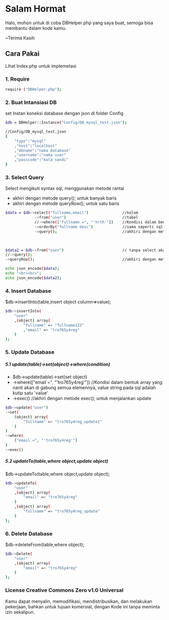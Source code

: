 # Salam Hormat
Halo, mohon untuk di coba DBHelper php yang saya buat, semoga bisa membantu dalam kode kamu. 

~Terima Kasih

## Cara Pakai
Lihat Index.php untuk implemetasi

### 1. Require
```bash
require ("DBHelper.php");
```

### 2. Buat Intansiasi DB
set Instan koneksi database dengan json di folder Config
```bash
$db = DBHelper::Instance("Config/DB_mysql_test.json");

//Config/DB_mysql_test.json
{
    "type":"mysql"
    ,"host":"localhost"
    ,"dbname":"nama database"
    ,"username":"nama user"
    ,"passcode":"kata sandi"
}
```


### 3. Select Query
Select mengikuti syntax sql, menggunakan metode rantai
- akhiri dengan metode query(); untuk banyak baris
- akhiri dengan metode queryRow(); untuk satu baris
```bash
$data = $db->select("fullname,email")               //kolom 
             ->from("user")                         //tabel
             //->where(["fullname =", "'hrth'"])    //Kondisi dalam bentuk array yang nanti akan di gabung semua elemennya, value string pada sql adalah kutip satu 'value'
             ->orderBy("fullname desc")             //sama seperti sql, 'kolom' dulu kemudian sequen 'asc/desc'
             ->query();                             //akhiri dengan metode query(); untuk banyak baris/ atau queryRow(); untuk satu baris
             
             

$data2 = $db->from("user")                          // tanpa select akan otomatis select * from(tabel)
//->query();                         
->queryRow();                                       //akhiri dengan metode queryRow(); untuk satu baris

echo json_encode($data);
echo "<br><br>";
echo json_encode($data2);
```

### 4. Insert Database
$db->insertInto(table,insert object column=>value);
```bash
$db->insertInto(
    "user"
    ,(object) array(
        "fullname" => "fullname123"
        ,"email" => "tro765y4reg"
    )
);
```

### 5. Update Database

##### 5.1 update(table)->set(object)->where(condition)
- $db->update(table)->set(set object)
- ->where(["email =", "'tro765y4reg'"])             //Kondisi dalam bentuk array yang nanti akan di gabung semua elemennya, value string pada sql adalah kutip satu 'value'
- ->exec()                                          //akhiri dengan metode exec(); untuk menjalankan update
```bash
$db->update("user")
->set(
    (object) array(
        "fullname" => "tro765y4reg_update1"
    )
)
->where(
    ["email =", "'tro765y4reg'"]
)
->exec()
```
##### 5.2 updateTo(table,where object,update object)
$db->updateTo(table,where object,update object);
```bash
$db->updateTo(
    "user"
    ,(object) array(
        "email" => "tro765y4reg"
    )
    ,(object) array(
        "fullname" => "tro765y4reg_update"
    )
);
```

### 6. Delete Database
$db->deleteFrom(table,where object);
```bash
$db->Delete(
    "user"
    ,(object) array(
        "email" => "tro765y4reg"
    )
);
```

### License Creative Commons Zero v1.0 Universal
Kamu dapat menyalin, memodifikasi, mendistribusikan, dan melakukan pekerjaan, bahkan untuk tujuan komersial, dengan Kode ini tanpa meminta izin sekalipun.



